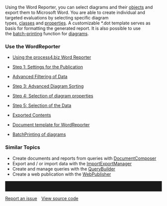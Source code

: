 Using the Word Reporter, you can select diagrams and
their [objects](object) and export them to Microsoft Word. You are able
to create individual and targeted evaluations by selecting specific
diagram
types, [classes](class) and [properties](property-group-and-property). A customizable \*.dot template serves as basis for formatting the
generated report. It is also possible to use
the [batch-printing](batchprinting-of-diagrams) function
for [diagrams](diagram).

### Use the WordReporter

-   [Using the process4.biz Word Reporter](wordreporter/using-the-word-reporter)

-   [Step 1: Settings for the Publication](wordreporter/settings-for-publication)
-   [Advanced Filtering of Data](wordreporter/advanced-filtering-of-data)
-   [Step 3: Advanced Diagram Sorting](wordreporter/extended-diagram-sorting)
-   [Step 4: Selection of diagram properties](wordreporter/selecting-diagram-properties)
-   [Step 5: Selection of the Data](wordreporter/selecting-the-data)
-   [Exported Contents](wordreporter/exported-contents)
-   [Document template for WordReporter](wordreporter/document-template-for-wordreporter)
-   [BatchPrinting of diagrams](wordreporter/batchprinting-of-diagrams)

### Similar Topics

-   Create documents and reports from queries
    with [DocumentComposer](documentcomposer)
-   Export and / or import data with
    the [ImportExportManager](importexportmanager)
-   Create and manage queries with the [QueryBuilder](querybuilder)
-   Create a web publication with the [WebPublisher](webpublisher)

<hr style="padding-top:2rem" />
<a href="https://github.com/process4/docs/issues" target="_blank" class="bgw btn btn-primary btn-lg shadow-sm">Report an issue</a>
<a href="https://github.com/process4/docs" target="_blank" class="bgw btn btn-primary btn-lg shadow-sm" style="margin-left:10px;">View source code</a>